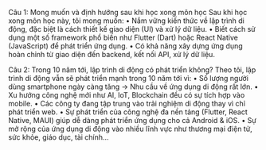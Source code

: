 Câu 1: Mong muốn và định hướng sau khi học xong môn học
Sau khi học xong môn học này, tôi mong muốn:
•	Nắm vững kiến thức về lập trình di động, đặc biệt là cách thiết kế giao diện (UI) và xử lý dữ liệu.
•	Biết cách sử dụng một số framework phổ biến như Flutter (Dart) hoặc React Native (JavaScript) để phát triển ứng dụng.
•	Có khả năng xây dựng ứng dụng hoàn chỉnh từ giao diện đến backend, kết nối API, xử lý dữ liệu.

Câu 2: Trong 10 năm tới, lập trình di động có phát triển không?
Theo tôi, lập trình di động vẫn sẽ phát triển mạnh trong 10 năm tới vì:
•	Số lượng người dùng smartphone ngày càng tăng → Nhu cầu về ứng dụng di động rất lớn.
•	Xu hướng công nghệ mới như AI, IoT, Blockchain đều có sự tích hợp vào mobile.
•	Các công ty đang tập trung vào trải nghiệm di động thay vì chỉ phát triển web.
•	Sự phát triển của công nghệ đa nền tảng (Flutter, React Native, MAUI) giúp dễ dàng phát triển ứng dụng cho cả Android & iOS.
•	Sự mở rộng của ứng dụng di động vào nhiều lĩnh vực như thương mại điện tử, sức khỏe, giáo dục, tài chính…

